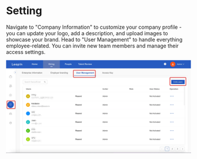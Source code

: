 # Setting

Navigate to "Company Information" to customize your company profile - you can update your logo, add a description, and upload images to showcase your brand.
Head to "User Management" to handle everything employee-related. You can invite new team members and manage their access settings.

![image.png](../../assets/en/img_17.png)

